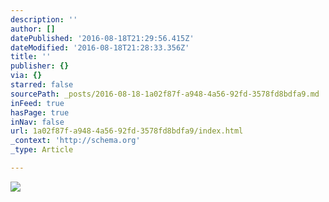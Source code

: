 ```yaml
---
description: ''
author: []
datePublished: '2016-08-18T21:29:56.415Z'
dateModified: '2016-08-18T21:28:33.356Z'
title: ''
publisher: {}
via: {}
starred: false
sourcePath: _posts/2016-08-18-1a02f87f-a948-4a56-92fd-3578fd8bdfa9.md
inFeed: true
hasPage: true
inNav: false
url: 1a02f87f-a948-4a56-92fd-3578fd8bdfa9/index.html
_context: 'http://schema.org'
_type: Article

---
```

![](https://the-grid-user-content.s3-us-west-2.amazonaws.com/a2c37d23-3559-434c-9d11-a22de5014735.jpg)